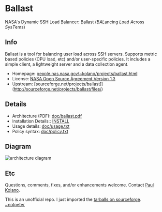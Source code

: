 # Ballast

NASA's Dynamic SSH Load Balancer: Ballast (*BAL*ancing *L*oad *A*cross *S*ys*T*ems)

## Info

Ballast is a tool for balancing user load across SSH servers.
Supports metric based policies (CPU load, etc) and/or user-specific policies.
It includes a simple client, a lightweight server and a data collection agent.

* Homepage: [people.nas.nasa.gov/~kolano/projects/ballast.html](http://people.nas.nasa.gov/~kolano/projects/ballast.html)
* License: [NASA Open Source Agreement Version 1.3](https://en.wikipedia.org/wiki/NASA_Open_Source_Agreement)
* Upstream: [sourceforge.net/projects/ballast]](http://sourceforge.net/projects/ballast/files/)

## Details

* Architecture (PDF): [doc/ballast.pdf](doc/ballast.pdf)
* Installation Details:: [INSTALL](INSTALL)
* Usage details: [doc/usage.txt](doc/usage.txt)
* Policy syntax: [doc/policy.txt](doc/policy.txt)

## Diagram

![architecture diagram](https://cloud.githubusercontent.com/assets/145113/12710216/364e8014-c869-11e5-9aaf-0999a6d05903.png)

## Etc

Questions, comments, fixes, and/or enhancements welcome.
Contact [Paul Kolano](http://people.nas.nasa.gov/~kolano/).

This is an unofficial repo. I just imported the [tarballs on sourceforge](http://sourceforge.net/projects/ballast/files/).
[~notpeter](https://github.com/notpeter/)
